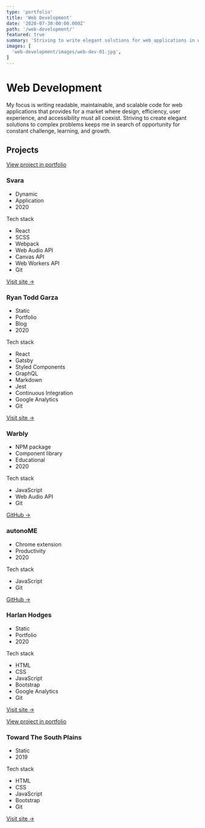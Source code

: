 ```yaml
---
type: 'portfolio'
title: 'Web Development'
date: '2020-07-30:00:00.000Z'
path: '/web-development/'
featured: true
summary: 'Striving to write elegant solutions for web applications in which design, performance, user experience, and accessibility all coexist.'
images: [
  'web-development/images/web-dev-01.jpg',
]
---
```


# Web Development

My focus is writing readable, maintainable, and scalable code for web applications that provides for a market where design, efficiency, user experience, and accessibility must all coexist. Striving to create elegant solutions to complex problems keeps me in search of opportunity for constant challenge, learning, and growth.

## Projects

<!-- Svara -->
<article class="tech-card">

[View project in portfolio](/portfolios/svara/)

### Svara

- Dynamic
- Application
- 2020

Tech stack

- React
- SCSS
- Webpack
- Web Audio API
- Canvas API
- Web Workers API
- Git

[Visit site →](https://svara.dev)

</article>

<!-- Ryan Todd Garza -->
<article class="tech-card">

### Ryan Todd Garza

- Static
- Portfolio
- Blog
- 2020

Tech stack

- React
- Gatsby
- Styled Components
- GraphQL
- Markdown
- Jest
- Continuous Integration
- Google Analytics
- Git

[Visit site →](https://ryantoddgarza.com)

</article>

<!-- Warbly -->
<article class="tech-card">

### Warbly

- NPM package
- Component library
- Educational
- 2020

Tech stack

- JavaScript
- Web Audio API
- Git

[GitHub →](https://github.com/warbly)

</article>

<!-- autonoME -->
<article class="tech-card">

### autonoME

- Chrome extension
- Productivity
- 2020

Tech stack

- JavaScript
- Git

[GitHub →](https://github.com/ryantoddgarza/autonoME)

</article>

<!-- Harlan Hodges -->
<article class="tech-card">

### Harlan Hodges

- Static
- Portfolio
- 2020

Tech stack

- HTML
- CSS
- JavaScript
- Bootstrap
- Google Analytics
- Git

[Visit site →](https://harlanhodges.com)

</article>

<!-- Toward The South Plains -->
<article class="tech-card">

[View project in portfolio](/portfolios/toward-the-south-plains/)

### Toward The South Plains

- Static
- 2019

Tech stack

- HTML
- CSS
- JavaScript
- Bootstrap
- Git

[Visit site →](http://towardthesouthplains.com)

</article>
